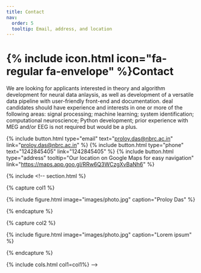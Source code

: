 ```yaml
---
title: Contact
nav:
  order: 5
  tooltip: Email, address, and location
---
```


# {% include icon.html icon="fa-regular fa-envelope" %}Contact

We are looking for applicants interested in theory and algorithm development for neural data anlaysis, as well as development of a versatile data pipeline with user-friendly front-end and documentation. deal candidates should have experience and interests in one or more of the following areas: signal processing; machine learning; system identification; computational neuroscience; Python development; prior experience with MEG and/or EEG is not required but would be a plus.

{%
  include button.html
  type="email"
  text="proloy.das@nbrc.ac.in"
  link="proloy.das@nbrc.ac.in"
%}
{%
  include button.html
  type="phone"
  text="1242845405"
  link="1242845405"
%}
{%
  include button.html
  type="address"
  tooltip="Our location on Google Maps for easy navigation"
  link="https://maps.app.goo.gl/RRw6Q3WCzgXvBaNh6"
%}

{% include <!-- section.html %}

{% capture col1 %}

{%
  include figure.html
  image="images/photo.jpg"
  caption="Proloy Das"
%}

{% endcapture %}

{% capture col2 %}

{%
  include figure.html
  image="images/photo.jpg"
  caption="Lorem ipsum"
%}

{% endcapture %}

{% include cols.html col1=col1%} -->
<!-- {% include cols.html col1=col1 col2=col2 %} -->

<!-- {% include section.html dark=true %}

{% capture col1 %}
Lorem ipsum dolor sit amet  
consectetur adipiscing elit  
sed do eiusmod tempor
{% endcapture %}

{% capture col2 %}
Lorem ipsum dolor sit amet  
consectetur adipiscing elit  
sed do eiusmod tempor
{% endcapture %}

{% capture col3 %}
Lorem ipsum dolor sit amet  
consectetur adipiscing elit  
sed do eiusmod tempor
{% endcapture %}
 -->
<!-- {% include cols.html col1=col1 col2=col2 col3=col3 %} -->
